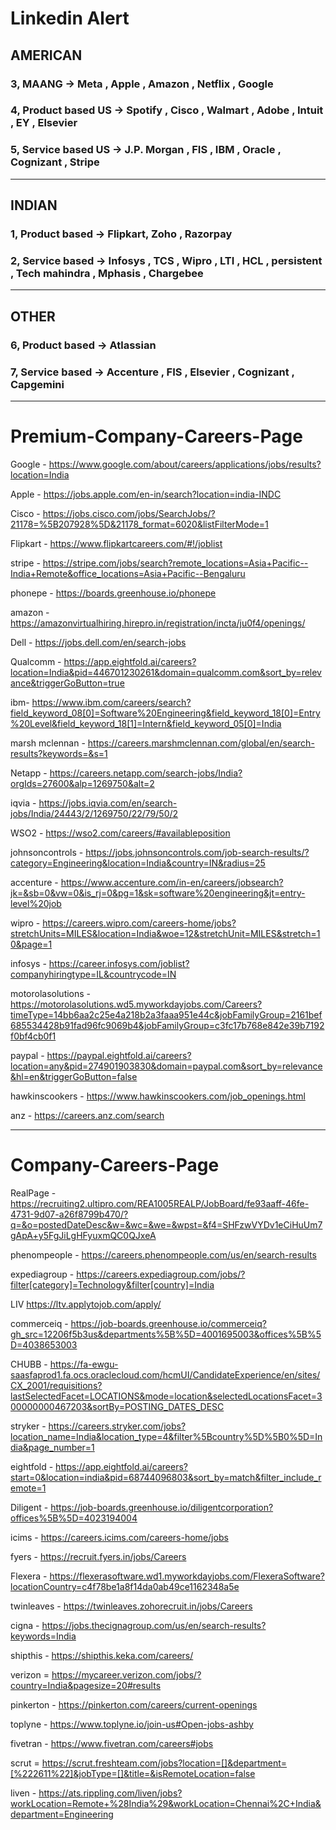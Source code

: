 # Linkedin Alert

## AMERICAN  

### 3, MAANG  -> Meta , Apple , Amazon , Netflix , Google

### 4, Product based US -> Spotify , Cisco , Walmart , Adobe , Intuit , EY , Elsevier

### 5, Service based US -> J.P. Morgan , FIS , IBM , Oracle , Cognizant , Stripe

--------------------------------------------------------------------------------------------------------------

## INDIAN

###  1, Product based -> Flipkart, Zoho , Razorpay

###  2, Service based -> Infosys , TCS , Wipro , LTI , HCL , persistent , Tech mahindra , Mphasis , Chargebee

--------------------------------------------------------------------------------------------------------------

## OTHER

### 6, Product based  -> Atlassian 

### 7, Service based  -> Accenture , FIS , Elsevier , Cognizant , Capgemini


-------------------------------------------------------------------------------------------------------------

# Premium-Company-Careers-Page

Google - https://www.google.com/about/careers/applications/jobs/results?location=India

Apple - https://jobs.apple.com/en-in/search?location=india-INDC

Cisco - https://jobs.cisco.com/jobs/SearchJobs/?21178=%5B207928%5D&21178_format=6020&listFilterMode=1 

Flipkart - https://www.flipkartcareers.com/#!/joblist
 
stripe - https://stripe.com/jobs/search?remote_locations=Asia+Pacific--India+Remote&office_locations=Asia+Pacific--Bengaluru

phonepe - https://boards.greenhouse.io/phonepe

amazon - https://amazonvirtualhiring.hirepro.in/registration/incta/ju0f4/openings/

Dell - https://jobs.dell.com/en/search-jobs

Qualcomm - https://app.eightfold.ai/careers?location=India&pid=446701230261&domain=qualcomm.com&sort_by=relevance&triggerGoButton=true

ibm- https://www.ibm.com/careers/search?field_keyword_08[0]=Software%20Engineering&field_keyword_18[0]=Entry%20Level&field_keyword_18[1]=Intern&field_keyword_05[0]=India

marsh mclennan - https://careers.marshmclennan.com/global/en/search-results?keywords=&s=1

Netapp - https://careers.netapp.com/search-jobs/India?orgIds=27600&alp=1269750&alt=2

iqvia - https://jobs.iqvia.com/en/search-jobs/India/24443/2/1269750/22/79/50/2

WSO2 - https://wso2.com/careers/#availableposition

johnsoncontrols - https://jobs.johnsoncontrols.com/job-search-results/?category=Engineering&location=India&country=IN&radius=25

accenture - https://www.accenture.com/in-en/careers/jobsearch?jk=&sb=0&vw=0&is_rj=0&pg=1&sk=software%20engineering&jt=entry-level%20job

wipro - https://careers.wipro.com/careers-home/jobs?stretchUnits=MILES&location=India&woe=12&stretchUnit=MILES&stretch=10&page=1

infosys - https://career.infosys.com/joblist?companyhiringtype=IL&countrycode=IN

motorolasolutions - https://motorolasolutions.wd5.myworkdayjobs.com/Careers?timeType=14bb6aa2c25e4a218b2a3faaa951e44c&jobFamilyGroup=2161bef685534428b91fad96fc9069b4&jobFamilyGroup=c3fc17b768e842e39b7192f0bf4cb0f1

paypal - https://paypal.eightfold.ai/careers?location=any&pid=274901903830&domain=paypal.com&sort_by=relevance&hl=en&triggerGoButton=false

hawkinscookers - https://www.hawkinscookers.com/job_openings.html

anz - https://careers.anz.com/search

------------------------------------------------------------------------------------------------------------------------------

# Company-Careers-Page

RealPage - https://recruiting2.ultipro.com/REA1005REALP/JobBoard/fe93aaff-46fe-4731-9d07-a26f8799b470/?q=&o=postedDateDesc&w=&wc=&we=&wpst=&f4=SHFzwVYDv1eCiHuUm7gApA+y5FgJiLgHFyuxmQC0QJxeA

phenompeople - https://careers.phenompeople.com/us/en/search-results

expediagroup - https://careers.expediagroup.com/jobs/?filter[category]=Technology&filter[country]=India

LIV https://ltv.applytojob.com/apply/

commerceiq - https://job-boards.greenhouse.io/commerceiq?gh_src=12206f5b3us&departments%5B%5D=4001695003&offices%5B%5D=4038653003

CHUBB - https://fa-ewgu-saasfaprod1.fa.ocs.oraclecloud.com/hcmUI/CandidateExperience/en/sites/CX_2001/requisitions?lastSelectedFacet=LOCATIONS&mode=location&selectedLocationsFacet=300000000467203&sortBy=POSTING_DATES_DESC

stryker - https://careers.stryker.com/jobs?location_name=India&location_type=4&filter%5Bcountry%5D%5B0%5D=India&page_number=1

eightfold - https://app.eightfold.ai/careers?start=0&location=india&pid=68744096803&sort_by=match&filter_include_remote=1

Diligent - https://job-boards.greenhouse.io/diligentcorporation?offices%5B%5D=4023194004

icims - https://careers.icims.com/careers-home/jobs

fyers - https://recruit.fyers.in/jobs/Careers

Flexera - https://flexerasoftware.wd1.myworkdayjobs.com/FlexeraSoftware?locationCountry=c4f78be1a8f14da0ab49ce1162348a5e

twinleaves - https://twinleaves.zohorecruit.in/jobs/Careers

cigna - https://jobs.thecignagroup.com/us/en/search-results?keywords=India

shipthis - https://shipthis.keka.com/careers/

verizon = https://mycareer.verizon.com/jobs/?country=India&pagesize=20#results

pinkerton - https://pinkerton.com/careers/current-openings

toplyne - https://www.toplyne.io/join-us#Open-jobs-ashby

fivetran - https://www.fivetran.com/careers#jobs

scrut = https://scrut.freshteam.com/jobs?location=[]&department=[%222611%22]&jobType=[]&title=&isRemoteLocation=false

liven - https://ats.rippling.com/liven/jobs?workLocation=Remote+%28India%29&workLocation=Chennai%2C+India&department=Engineering

